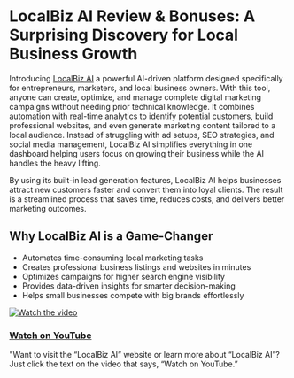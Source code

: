 # LocalBiz AI Review & Bonuses: A Surprising Discovery for Local Business Growth

Introducing [LocalBiz AI](https://github.com/its-sifat-ahmed/LocalBiz-AI-Review-And-Bonuses/) a powerful AI-driven platform designed specifically for entrepreneurs, marketers, and local business owners. With this tool, anyone can create, optimize, and manage complete digital marketing campaigns without needing prior technical knowledge.
It combines automation with real-time analytics to identify potential customers, build professional websites, and even generate marketing content tailored to a local audience. Instead of struggling with ad setups, SEO strategies, and social media management, LocalBiz AI simplifies everything in one dashboard helping users focus on growing their business while the AI handles the heavy lifting.

By using its built-in lead generation features, LocalBiz AI helps businesses attract new customers faster and convert them into loyal clients. The result is a streamlined process that saves time, reduces costs, and delivers better marketing outcomes.

## Why LocalBiz AI is a Game-Changer
- Automates time-consuming local marketing tasks
- Creates professional business listings and websites in minutes
- Optimizes campaigns for higher search engine visibility
- Provides data-driven insights for smarter decision-making
- Helps small businesses compete with big brands effortlessly

[![Watch the video](https://img.youtube.com/vi/ogsTJAp0qx0/maxresdefault.jpg)](https://youtu.be/ogsTJAp0qx0)

### [Watch on YouTube](https://youtu.be/ogsTJAp0qx0)

"Want to visit the “LocalBiz AI” website or learn more about “LocalBiz AI”? Just click the text on the video that says, “Watch on YouTube.”
